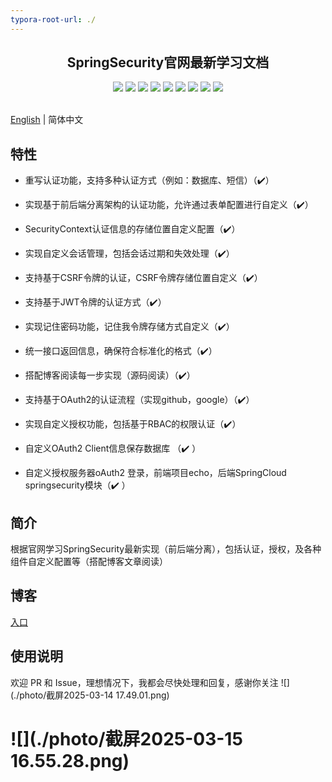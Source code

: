 ```yaml
---
typora-root-url: ./
---
```


<div align=center>
 <h2>
   SpringSecurity官网最新学习文档
  </h2>
</div>
<div align=center>
<img src="https://img.shields.io/badge/jdk-17-blue"/>
<img src="https://img.shields.io/badge/spring_boot-3.3-lightBlue"/>
<img src="https://img.shields.io/badge/spring_security-6.0-red"/>
<img src="https://img.shields.io/badge/mybatis-3.0.2-purple"/>
<img src="https://img.shields.io/badge/jwt-0.12.3-brightgreen"/>
<img src="https://img.shields.io/badge/mysql-8.0-green"/>
<img src="https://img.shields.io/badge/redis-3.0.3-orange"/>
<img src="https://img.shields.io/badge/OAuth-2-green"/>
<img src="https://img.shields.io/badge/RBAC-1-brightgreen"/>
</div>


<br>[English](https://github.com/Breeze1203/springsecurity6.0/blob/main/README.en.md)  | 简体中文</br>

## 特性

* 重写认证功能，支持多种认证方式（例如：数据库、短信）（✔️）
* 实现基于前后端分离架构的认证功能，允许通过表单配置进行自定义（✔️）
* SecurityContext认证信息的存储位置自定义配置（✔️）
* 实现自定义会话管理，包括会话过期和失效处理（✔️）
* 支持基于CSRF令牌的认证，CSRF令牌存储位置自定义（✔️）
* 支持基于JWT令牌的认证方式（✔️）
* 实现记住密码功能，记住我令牌存储方式自定义（✔️）
* 统一接口返回信息，确保符合标准化的格式（✔️）
* 搭配博客阅读每一步实现（源码阅读）（✔️）

* 支持基于OAuth2的认证流程（实现github，google）（✔️）
* 实现自定义授权功能，包括基于RBAC的权限认证（✔️）
* 自定义OAuth2 Client信息保存数据库 （✔️ ）
* 自定义授权服务器oAuth2 登录，前端项目echo，后端SpringCloud springsecurity模块（✔️ ）

## 简介

根据官网学习SpringSecurity最新实现（前后端分离），包括认证，授权，及各种组件自定义配置等（搭配博客文章阅读）

## 博客

[入口](http://www.techkid.top/)

## 使用说明

欢迎 PR 和 Issue，理想情况下，我都会尽快处理和回复，感谢你关注
![](./photo/截屏2025-03-14 17.49.01.png)

![](./photo/截屏2025-03-15 16.55.28.png)
=======
